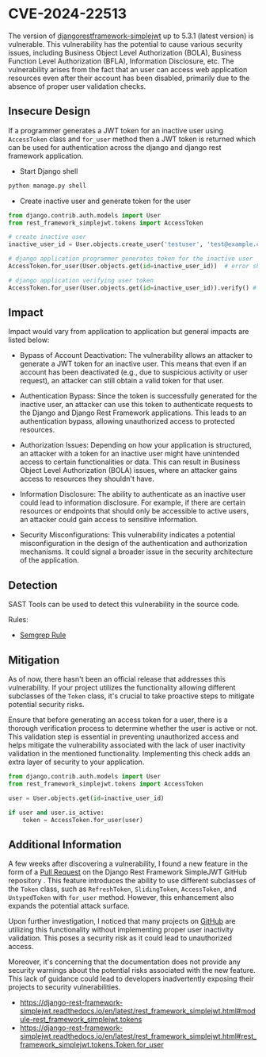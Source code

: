 # CVE-2024-22513

The version of [djangorestframework-simplejwt](https://github.com/jazzband/djangorestframework-simplejwt) up to 5.3.1 (latest version) is vulnerable. This vulnerability has the potential to cause various security issues, including Business Object Level Authorization (BOLA), Business Function Level Authorization (BFLA), Information Disclosure, etc. The vulnerability arises from the fact that an user can access web application resources even after their account has been disabled, primarily due to the absence of proper user validation checks.

## Insecure Design

If a programmer generates a JWT token for an inactive user using `AccessToken` class and `for_user` method then a JWT token is returned which can be used for authentication across the django and django rest framework application.

- Start Django shell

```bash
python manage.py shell
```

- Create inactive user and generate token for the user

```python
from django.contrib.auth.models import User
from rest_framework_simplejwt.tokens import AccessToken

# create inactive user
inactive_user_id = User.objects.create_user('testuser', 'test@example.com', 'testPassw0rd!', is_active=False).id

# django application programmer generates token for the inactive user
AccessToken.for_user(User.objects.get(id=inactive_user_id))  # error should be raised since user is inactive

# django application verifying user token
AccessToken.for_user(User.objects.get(id=inactive_user_id)).verify() # no exception is raised during verification of inactive user token
```

## Impact

Impact would vary from application to application but general impacts are listed below:

- Bypass of Account Deactivation:
    The vulnerability allows an attacker to generate a JWT token for an inactive user. This means that even if an account has been deactivated (e.g., due to suspicious activity or user request), an attacker can still obtain a valid token for that user.

- Authentication Bypass:
    Since the token is successfully generated for the inactive user, an attacker can use this token to authenticate requests to the Django and Django Rest Framework applications. This leads to an authentication bypass, allowing unauthorized access to protected resources.

- Authorization Issues:
    Depending on how your application is structured, an attacker with a token for an inactive user might have unintended access to certain functionalities or data. This can result in Business Object Level Authorization (BOLA) issues, where an attacker gains access to resources they shouldn't have.

- Information Disclosure:
    The ability to authenticate as an inactive user could lead to information disclosure. For example, if there are certain resources or endpoints that should only be accessible to active users, an attacker could gain access to sensitive information.

- Security Misconfigurations:
    This vulnerability indicates a potential misconfiguration in the design of the authentication and authorization mechanisms. It could signal a broader issue in the security architecture of the application.

## Detection

SAST Tools can be used to detect this vulnerability in the source code.

Rules:
- [Semgrep Rule](./semgrep.yml)

## Mitigation

As of now, there hasn't been an official release that addresses this vulnerability. If your project utilizes the functionality allowing different subclasses of the `Token` class, it's crucial to take proactive steps to mitigate potential security risks.

Ensure that before generating an access token for a user, there is a thorough verification process to determine whether the user is active or not. This validation step is essential in preventing unauthorized access and helps mitigate the vulnerability associated with the lack of user inactivity validation in the mentioned functionality. Implementing this check adds an extra layer of security to your application.

```python
from django.contrib.auth.models import User
from rest_framework_simplejwt.tokens import AccessToken

user = User.objects.get(id=inactive_user_id)

if user and user.is_active: 
    token = AccessToken.for_user(user)
```

## Additional Information

A few weeks after discovering a vulnerability, I found a new feature in the form of a [Pull Request](https://github.com/jazzband/djangorestframework-simplejwt/pull/776) on the Django Rest Framework SimpleJWT GitHub repository . This feature introduces the ability to use different subclasses of the `Token` class, such as `RefreshToken`, `SlidingToken`, `AccessToken`, and `UntypedToken` with `for_user` method. However, this enhancement also expands the potential attack surface.

Upon further investigation, I noticed that many projects on [GitHub](https://github.com/search?q=%28%22RefreshToken.for_user%28%22+OR+%22AccessToken.for_user%28%22%29+language%3Apython&type=code&p=2) are utilizing this functionality without implementing proper user inactivity validation. This poses a security risk as it could lead to unauthorized access.

Moreover, it's concerning that the documentation does not provide any security warnings about the potential risks associated with the new feature. This lack of guidance could lead to developers inadvertently exposing their projects to security vulnerabilities.

- https://django-rest-framework-simplejwt.readthedocs.io/en/latest/rest_framework_simplejwt.html#module-rest_framework_simplejwt.tokens
- https://django-rest-framework-simplejwt.readthedocs.io/en/latest/rest_framework_simplejwt.html#rest_framework_simplejwt.tokens.Token.for_user
